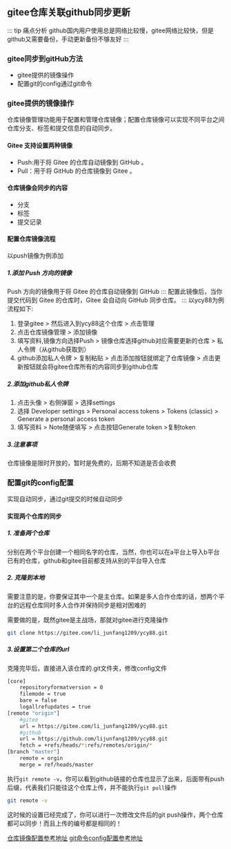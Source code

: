 ## gitee仓库关联github同步更新
::: tip 痛点分析
    github国内用户使用总是网络比较慢，gitee网络比较快，但是github又需要备份，手动更新备份不够友好
:::
### gitee同步到gitHub方法
- gitee提供的镜像操作
- 配置git的config通过git命令

### gitee提供的镜像操作
仓库镜像管理功能用于配置和管理仓库镜像；配置仓库镜像可以实现不同平台之间仓库分支、标签和提交信息的自动同步。

#### Gitee 支持设置两种镜像
- Push:用于将 Gitee 的仓库自动镜像到 GitHub 。
- Pull：用于将 GitHub 的仓库镜像到 Gitee 。

#### 仓库镜像会同步的内容
- 分支
- 标签
- 提交记录

#### 配置仓库镜像流程
以push镜像为例添加
##### 1.添加 Push 方向的镜像
Push 方向的镜像用于将 Gitee 的仓库自动镜像到 GitHub 
:::
配置此镜像后，当你提交代码到 Gitee 的仓库时，Gitee 会自动向 GitHub 同步仓库。
:::
以ycy88为例流程如下:

1. 登录gitee > 然后进入到ycy88这个仓库 > 点击管理
2. 点击仓库镜像管理 > 添加镜像
3. 填写资料,镜像方向选择Push > 镜像仓库选择github对应需要更新的仓库 > 私人令牌（从github获取到）
4. github添加私人令牌 > 复制粘贴 > 点击添加按钮就绑定了仓库镜像 > 点击更新按钮就会将gitee仓库所有的内容同步到github仓库

##### 2.添加github私人令牌
1. 点击头像 > 右侧弹窗 > 选择settings
2. 选择 Developer settings > Personal access tokens > Tokens (classic) > Generate a personal access token
3. 填写资料 > Note随便填写 > 点击按钮Generate token >复制token

##### 3.注意事项
仓库镜像是限时开放的，暂时是免费的，后期不知道是否会收费

### 配置git的config配置
实现自动同步，通过git提交的时候自动同步

#### 实现两个仓库的同步
##### 1. 准备两个仓库
分别在两个平台创建一个相同名字的仓库，当然，你也可以在a平台上导入b平台已有的仓库，github和gitee目前都支持从别的平台导入仓库
##### 2. 克隆到本地
需要注意的是，你要保证其中一个是主仓库。如果是多人合作仓库的话，想两个平台的远程仓库同时多人合作并保持同步是相对困难的

需要做的是，既然gitee是主战场，那就对gitee进行克隆操作
```sh
git clone https://gitee.com/li_junfang1209/ycy88.git
```
##### 3.设置第二个仓库的url
克隆完毕后，直接进入该仓库的.git文件夹，修改config文件
```sh
[core]
    repositoryformatversion = 0
    filemode = true
    bare = false
    logallrefupdates = true
[remote "origin"]
    #gitee
    url = https://gitee.com/li_junfang1209/ycy88.git
    #github
    url = https://github.com/lijunfang1209/ycy88.git
    fetch = +refs/heads/*:refs/remotes/origin/*
[branch "master"]
    remote = orgin
    merge = ref/heads/master
```
执行```git remote -v```，你可以看到github链接的仓库也显示了出来，后面带有push后缀，代表我们只能往这个仓库上传，并不能执行```git pull```操作
```sh
git remote -v
```
这时候的设置已经完成了，你可以进行一次修改文件后的git push操作，两个仓库都可以同步！而且上传的编号都是相同的！

<a href="https://blog.csdn.net/m0_61115595/article/details/126925137" target="_blank">仓库镜像配置参考地址</a> 
<a href="https://blog.csdn.net/muxuen/article/details/125360459" target="_blank">git命令config配置参考地址</a> <br/>